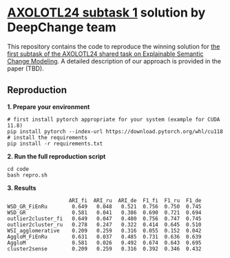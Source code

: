 # [AXOLOTL24 subtask 1](https://github.com/ltgoslo/axolotl24_shared_task/tree/main) solution by DeepChange team

This repository contains the code to reproduce the winning solution for [the first subtask of the AXOLOTL24 shared task on Explainable Semantic Change Modeling](https://github.com/ltgoslo/axolotl24_shared_task/tree/main). A detailed description of our approach is provided in the paper (TBD).

## Reproduction
**1. Prepare your environment**
```
# first install pytorch appropriate for your system (example for CUDA 11.8)
pip install pytorch --index-url https://download.pytorch.org/whl/cu118
# install the requirements
pip install -r requirements.txt
```
**2. Run the full reproduction script**

```
cd code
bash repro.sh
```
**3. Results**
```
                    ARI_fi  ARI_ru  ARI_de  F1_fi  F1_ru  F1_de
WSD_GR_FiEnRu        0.649   0.048   0.521  0.756  0.750  0.745
WSD_GR               0.581   0.041   0.386  0.690  0.721  0.694
outlier2cluster_fi   0.649   0.047   0.480  0.756  0.747  0.745
outlier2cluster_ru   0.278   0.247   0.322  0.414  0.645  0.510
WSI_agglomerative    0.209   0.259   0.316  0.055  0.152  0.042
AggloM_FiEnRu        0.631   0.037   0.485  0.731  0.636  0.639
AggloM               0.581   0.026   0.492  0.674  0.643  0.695
cluster2sense        0.209   0.259   0.316  0.392  0.346  0.432
```